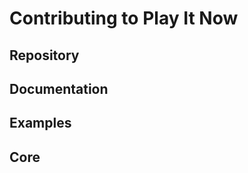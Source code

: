 # Contributing to Play It Now

## Repository

## Documentation

## Examples

## Core

<!-- - [Using the VS Code Debugger](./contributing/core/vscode-debugger.md) -->